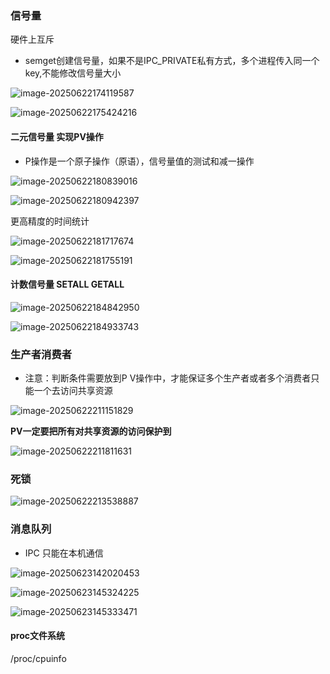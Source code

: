 ### 信号量

硬件上互斥

- semget创建信号量，如果不是IPC_PRIVATE私有方式，多个进程传入同一个key,不能修改信号量大小

![image-20250622174119587](C:\Users\LIYUFENG\AppData\Roaming\Typora\typora-user-images\image-20250622174119587.png)



![image-20250622175424216](C:\Users\LIYUFENG\AppData\Roaming\Typora\typora-user-images\image-20250622175424216.png)

#### 二元信号量 实现PV操作

- P操作是一个原子操作（原语），信号量值的测试和减一操作	

![image-20250622180839016](C:\Users\LIYUFENG\AppData\Roaming\Typora\typora-user-images\image-20250622180839016.png)



![image-20250622180942397](C:\Users\LIYUFENG\AppData\Roaming\Typora\typora-user-images\image-20250622180942397.png)

更高精度的时间统计

![image-20250622181717674](C:\Users\LIYUFENG\AppData\Roaming\Typora\typora-user-images\image-20250622181717674.png)

![image-20250622181755191](C:\Users\LIYUFENG\AppData\Roaming\Typora\typora-user-images\image-20250622181755191.png)



#### 计数信号量 SETALL GETALL

![image-20250622184842950](C:\Users\LIYUFENG\AppData\Roaming\Typora\typora-user-images\image-20250622184842950.png)

![image-20250622184933743](C:\Users\LIYUFENG\AppData\Roaming\Typora\typora-user-images\image-20250622184933743.png)



### 生产者消费者

- 注意：判断条件需要放到P V操作中，才能保证多个生产者或者多个消费者只能一个去访问共享资源

![image-20250622211151829](C:\Users\LIYUFENG\AppData\Roaming\Typora\typora-user-images\image-20250622211151829.png)

**PV一定要把所有对共享资源的访问保护到**

![image-20250622211811631](C:\Users\LIYUFENG\AppData\Roaming\Typora\typora-user-images\image-20250622211811631.png)



### 死锁

![image-20250622213538887](C:\Users\LIYUFENG\AppData\Roaming\Typora\typora-user-images\image-20250622213538887.png)

### 消息队列

- IPC 只能在本机通信

![image-20250623142020453](C:\Users\LIYUFENG\AppData\Roaming\Typora\typora-user-images\image-20250623142020453.png)

![image-20250623145324225](C:\Users\LIYUFENG\AppData\Roaming\Typora\typora-user-images\image-20250623145324225.png)

![image-20250623145333471](C:\Users\LIYUFENG\AppData\Roaming\Typora\typora-user-images\image-20250623145333471.png)



#### proc文件系统

/proc/cpuinfo